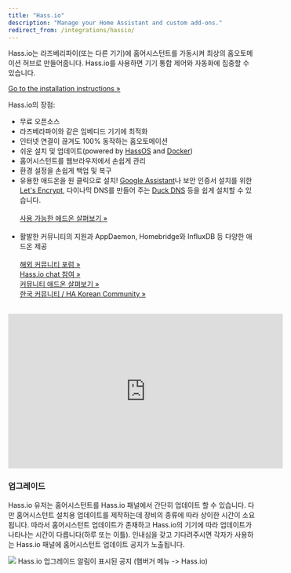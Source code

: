 ```yaml
---
title: "Hass.io"
description: "Manage your Home Assistant and custom add-ons."
redirect_from: /integrations/hassio/
---
```


Hass.io는 라즈베리파이(또는 다른 기기)에 홈어시스턴트를 가동시켜 최상의 홈오토메이션 허브로 만들어줍니다. Hass.io를 사용하면 기기 통합 제어와 자동화에 집중할 수 있습니다.

[Go to the installation instructions &raquo;][install]

Hass.io의 장점:

- 무료 오픈소스
- 라즈베라파이와 같은 임베디드 기기에 최적화
- 인터넷 연결이 끊겨도 100% 동작하는 홈오토메이션
- 쉬운 설치 및 업데이트(powered by [HassOS] and [Docker])
- 홈어시스턴트를 웹브라우저에서 손쉽게 관리
- 환경 설정을 손쉽게 백업 및 복구
- 유용한 애드온을 원 클릭으로 설치! [Google Assistant]나 보안 인증서 설치를 위한 [Let's Encrypt], 다이나믹 DNS를 만들어 주는 [Duck DNS] 등을 쉽게 설치할 수 있습니다. <br><br>[사용 가능한 애드온 살펴보기 &raquo;][all]<br><br>
- 활발한 커뮤니티의 지원과 AppDaemon, Homebridge와  InfluxDB 등 다양한 애드온 제공 <br><br>[해외 커뮤니티 포럼 &raquo;][forums]<br>[Hass.io chat 참여 &raquo;][chat]<br>[커뮤니티 애드온 살펴보기 &raquo;][comm-add-ons]<br>[한국 커뮤니티 / HA Korean Community &raquo;][kr-forum]<br><br>

<div class='videoWrapper'>
<iframe width="560" height="315" src="https://www.youtube.com/embed/qnCRcGTznXs" frameborder="0" allowfullscreen></iframe>
</div>

### 업그레이드

Hass.io 유저는 홈어시스턴트를 Hass.io 패널에서 간단히 업데이트 할 수 있습니다. 다만 홈어시스턴트 설치용 업데이트를 제작하는데 장비의 종류에 따라 상이한 시간이 소요됩니다. 따라서 홈어시스턴트 업데이트가 존재하고 Hass.io의 기기에 따라 업데이트가 나타나는 시간이 다릅니다(하루 또는 이틀). 인내심을 갖고 기다려주시면 각자가 사용하는 Hass.io 패널에 홈어시스턴트 업데이트 공지가 노출됩니다.

<p class='img'>
<img src='/images/hassio/screenshots/dashboard.png'>
Hass.io 업그레이드 알림이 표시된 공지 (햄버거 메뉴 -> Hass.io)
</p>


[Google Assistant]: /addons/google_assistant/
[Snips.ai]: /addons/snips/
[Let's Encrypt]: /addons/lets_encrypt/
[Duck DNS]: /addons/duckdns/
[forums]: https://community.home-assistant.io/c/hass-io
[kr-forum]: https://cafe.naver.com/koreassistant
[comm-add-ons]: https://community.home-assistant.io/tags/hassio-repository
[all]: /addons/
[chat]: https://discord.gg/K3UVxJd
[HassOS]: https://github.com/home-assistant/hassos
[Docker]: https://www.docker.com/
[install]: /hassio/installation/
